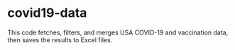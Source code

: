 # covid19-data
This code fetches, filters, and merges USA COVID-19 and vaccination data, then saves the results to Excel files.
